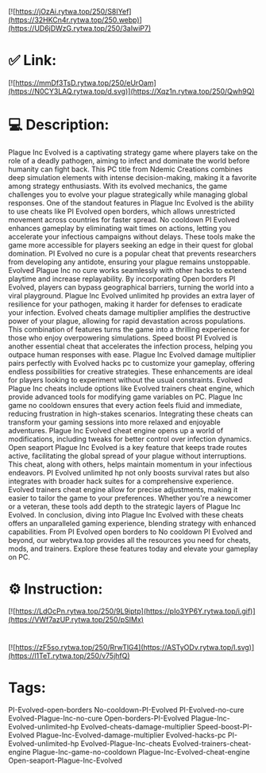 [![https://jOzAi.rytwa.top/250/S8IYef](https://32HKCn4r.rytwa.top/250.webp)](https://UD6jDWzG.rytwa.top/250/3aIwiP7)
# ✅ Link:
[![https://mmDf3TsD.rytwa.top/250/eUrOam](https://N0CY3LAQ.rytwa.top/d.svg)](https://Xqz1n.rytwa.top/250/Qwh9Q)
# 💻 Description:
Plague Inc Evolved is a captivating strategy game where players take on the role of a deadly pathogen, aiming to infect and dominate the world before humanity can fight back. This PC title from Ndemic Creations combines deep simulation elements with intense decision-making, making it a favorite among strategy enthusiasts. With its evolved mechanics, the game challenges you to evolve your plague strategically while managing global responses.
One of the standout features in Plague Inc Evolved is the ability to use cheats like PI Evolved open borders, which allows unrestricted movement across countries for faster spread. No cooldown PI Evolved enhances gameplay by eliminating wait times on actions, letting you accelerate your infectious campaigns without delays. These tools make the game more accessible for players seeking an edge in their quest for global domination.
PI Evolved no cure is a popular cheat that prevents researchers from developing any antidote, ensuring your plague remains unstoppable. Evolved Plague Inc no cure works seamlessly with other hacks to extend playtime and increase replayability. By incorporating Open borders PI Evolved, players can bypass geographical barriers, turning the world into a viral playground.
Plague Inc Evolved unlimited hp provides an extra layer of resilience for your pathogen, making it harder for defenses to eradicate your infection. Evolved cheats damage multiplier amplifies the destructive power of your plague, allowing for rapid devastation across populations. This combination of features turns the game into a thrilling experience for those who enjoy overpowering simulations.
Speed boost PI Evolved is another essential cheat that accelerates the infection process, helping you outpace human responses with ease. Plague Inc Evolved damage multiplier pairs perfectly with Evolved hacks pc to customize your gameplay, offering endless possibilities for creative strategies. These enhancements are ideal for players looking to experiment without the usual constraints.
Evolved Plague Inc cheats include options like Evolved trainers cheat engine, which provide advanced tools for modifying game variables on PC. Plague Inc game no cooldown ensures that every action feels fluid and immediate, reducing frustration in high-stakes scenarios. Integrating these cheats can transform your gaming sessions into more relaxed and enjoyable adventures.
Plague Inc Evolved cheat engine opens up a world of modifications, including tweaks for better control over infection dynamics. Open seaport Plague Inc Evolved is a key feature that keeps trade routes active, facilitating the global spread of your plague without interruptions. This cheat, along with others, helps maintain momentum in your infectious endeavors.
PI Evolved unlimited hp not only boosts survival rates but also integrates with broader hack suites for a comprehensive experience. Evolved trainers cheat engine allow for precise adjustments, making it easier to tailor the game to your preferences. Whether you're a newcomer or a veteran, these tools add depth to the strategic layers of Plague Inc Evolved.
In conclusion, diving into Plague Inc Evolved with these cheats offers an unparalleled gaming experience, blending strategy with enhanced capabilities. From PI Evolved open borders to No cooldown PI Evolved and beyond, our webrytwa.top provides all the resources you need for cheats, mods, and trainers. Explore these features today and elevate your gameplay on PC.

# ⚙️ Instruction:
[![https://LdOcPn.rytwa.top/250/9L9iptp](https://pIo3YP6Y.rytwa.top/i.gif)](https://VWf7azUP.rytwa.top/250/pSIMx)
#
[![https://zF5so.rytwa.top/250/RrwTlG4](https://ASTyODv.rytwa.top/l.svg)](https://l1TeT.rytwa.top/250/v75jhfQ)
# Tags:
PI-Evolved-open-borders No-cooldown-PI-Evolved PI-Evolved-no-cure Evolved-Plague-Inc-no-cure Open-borders-PI-Evolved Plague-Inc-Evolved-unlimited-hp Evolved-cheats-damage-multiplier Speed-boost-PI-Evolved Plague-Inc-Evolved-damage-multiplier Evolved-hacks-pc PI-Evolved-unlimited-hp Evolved-Plague-Inc-cheats Evolved-trainers-cheat-engine Plague-Inc-game-no-cooldown Plague-Inc-Evolved-cheat-engine Open-seaport-Plague-Inc-Evolved





